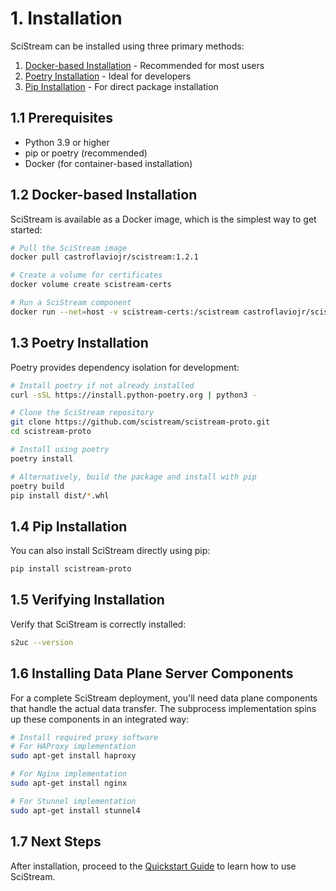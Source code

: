 # 1. Installation

SciStream can be installed using three primary methods:

1. [Docker-based Installation](#docker-based-installation) - Recommended for most users
2. [Poetry Installation](#poetry-installation) - Ideal for developers
3. [Pip Installation](#pip-installation) - For direct package installation

## 1.1 Prerequisites

- Python 3.9 or higher
- pip or poetry (recommended)
- Docker (for container-based installation)

## 1.2 Docker-based Installation

SciStream is available as a Docker image, which is the simplest way to get started:

```bash
# Pull the SciStream image
docker pull castroflaviojr/scistream:1.2.1

# Create a volume for certificates
docker volume create scistream-certs

# Run a SciStream component
docker run --net=host -v scistream-certs:/scistream castroflaviojr/scistream:1.2.1 s2uc --version
```

## 1.3 Poetry Installation

Poetry provides dependency isolation for development:

```bash
# Install poetry if not already installed
curl -sSL https://install.python-poetry.org | python3 -

# Clone the SciStream repository
git clone https://github.com/scistream/scistream-proto.git
cd scistream-proto

# Install using poetry
poetry install

# Alternatively, build the package and install with pip
poetry build
pip install dist/*.whl
```

## 1.4 Pip Installation

You can also install SciStream directly using pip:

```bash
pip install scistream-proto
```

## 1.5 Verifying Installation

Verify that SciStream is correctly installed:

```bash
s2uc --version
```

## 1.6 Installing Data Plane Server Components

For a complete SciStream deployment, you'll need data plane components that handle the actual data transfer. The subprocess implementation spins up these components in an integrated way:

```bash
# Install required proxy software
# For HAProxy implementation
sudo apt-get install haproxy

# For Nginx implementation
sudo apt-get install nginx

# For Stunnel implementation
sudo apt-get install stunnel4
```

## 1.7 Next Steps

After installation, proceed to the [Quickstart Guide](quickstart.md) to learn how to use SciStream.
